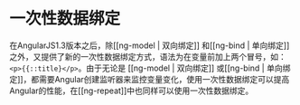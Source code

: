 # 一次性数据绑定

在AngularJS1.3版本之后，除[[ng-model | 双向绑定]] 和[[ng-bind | 单向绑定]]之外，又提供了新的一次性数据绑定方式，语法为在变量前加上两个冒号，如：`<p>{{::title}</p>`。由于无论是 [[ng-model | 双向绑定]] 或[[ng-bind | 单向绑定]]，都需要Angular创建监听器来监控变量变化，使用一次性数据绑定可以提高Angular的性能，在[[ng-repeat]]中也同样可以使用一次性数据绑定。

